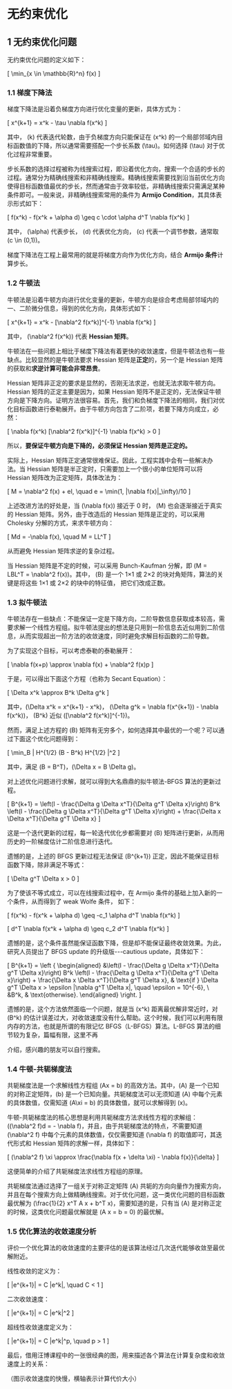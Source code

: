 # 无约束优化

## 1 无约束优化问题

无约束优化问题的定义如下：

\[
\min_{x \in \mathbb{R}^n} f(x)
\]

### 1.1 梯度下降法

梯度下降法是沿着负梯度方向进行优化变量的更新，具体方式为：

\[
x^{k+1} = x^k - \tau \nabla f(x^k)
\]

其中， \(k\) 代表迭代轮数，由于负梯度方向只能保证在 \(x^k\) 的一个局部邻域内目标函数值的下降，所以通常需要搭配一个步长系数 \(\tau\)。如何选择 \(\tau\) 对于优化过程非常重要。

步长系数的选择过程被称为线搜索过程，即沿着优化方向，搜索一个合适的步长的过程。通常分为精确线搜索和非精确线搜索。精确线搜索需要找到沿当前优化方向使得目标函数值最优的步长，然而通常由于效率较低，非精确线搜索只需满足某种条件即可。一般来说，非精确线搜索常用的条件为 **Armijo Condition**，其具体表示形式如下：

\[
f(x^k) - f(x^k + \alpha d) \geq c \cdot \alpha d^T \nabla f(x^k)
\]

其中， \(\alpha\) 代表步长， \(d\) 代表优化方向， \(c\) 代表一个调节参数，通常取 \(c \in (0,1)\)。

梯度下降法在工程上最常用的就是将梯度方向作为优化方向，结合 **Armijo 条件**计算步长。

### 1.2 牛顿法

牛顿法是沿着牛顿方向进行优化变量的更新，牛顿方向是综合考虑局部邻域内的一、二阶微分信息，得到的优化方向，具体形式如下：

\[
x^{k+1} = x^k - [\nabla^2 f(x^k)]^{-1} \nabla f(x^k)
\]

其中， \(\nabla^2 f(x^k)\) 代表 **Hessian 矩阵**。

牛顿法在一些问题上相比于梯度下降法有着更快的收敛速度，但是牛顿法也有一些缺点。比较显然的是牛顿法要求 Hessian 矩阵是**正定**的，另一个是 Hessian 矩阵的获取和**求逆计算可能会非常昂贵**。

Hessian 矩阵非正定的要求是显然的，否刚无法求逆，也就无法求取牛顿方向。Hessian 矩阵的正定主要是因为，如果 Hessian 矩阵不是正定的，无法保证牛顿方向是下降方向。证明方法很容易。首先，我们和负梯度下降法的相同，我们对优化目标函数进行泰勒展开。由于牛顿方向包含了二阶项，若要下降方向成立，必然：

\[
\nabla f(x^k) [\nabla^2 f(x^k)]^{-1} \nabla f(x^k) > 0
\]

所以，**要保证牛顿方向是下降的，必须保证 Hessian 矩阵是正定的。**

实际上，Hessian 矩阵正定通常很难保证。因此，工程实践中会有一些解决办法。当 Hessian 矩阵是半正定时，只需要加上一个很小的单位矩阵可以将 Hessian 矩阵改为正定矩阵，具体改法为：

\[
M = \nabla^2 f(x) + eI, \quad e = \min(1, \|\nabla f(x)\|_\infty)/10
\]

上述改进方法的好处是，当 \(\nabla f(x)\) 接近于 0 时， \(M\) 也会逐渐接近于真实的 Hessian 矩阵。另外，由于改造后的 Hessian 矩阵是正定的，可以采用 Cholesky 分解的方式，来求牛顿方向：

\[
Md = -\nabla f(x), \quad M = LL^T
\]

从而避免 Hessian 矩阵求逆的复杂过程。

当 Hessian 矩阵是不定的时候，可以采用 Bunch-Kaufman 分解，即 \(M = LBL^T = \nabla^2 f(x)\)。其中， \(B\) 是一个 1×1 或 2×2 的块对角矩阵，算法的关键是将这些 1×1 或 2×2 的块中的特征值， 把它们改成正数。

### 1.3 拟牛顿法

牛顿法存在一些缺点：不能保证一定是下降方向，二阶导数信息获取成本较高，需要求解一个线性方程组。拟牛顿法提出的想法是只用到一阶信息去近似用到二阶信息，从而实现超出一阶方法的收敛速度，同时避免求解目标函数的二阶导数。

为了实现这个目标，可以考虑泰勒的泰勒展开：

\[
\nabla f(x+p) \approx \nabla f(x) + \nabla^2 f(x)p
\]

于是，可以得出下面这个方程（也称为 Secant Equation）：

\[
\Delta x^k \approx B^k \Delta g^k
\]

其中，\(\Delta x^k = x^{k+1} - x^k\)， \(\Delta g^k = \nabla f(x^{k+1}) - \nabla f(x^k)\)， \(B^k\) 近似 \([\nabla^2 f(x^k)]^{-1}\)。

然而，满足上述方程的 \(B\) 矩阵有无穷多个，如何选择其中最优的一个呢？可以通过下面这个优化问题得到：

\[
\min_B \| H^{1/2} (B - B^k) H^{1/2} \|^2
\]

其中，满足 \(B = B^T\)，\(\Delta x = B \Delta g\)。

对上述优化问题进行求解，就可以得到大名鼎鼎的拟牛顿法-BFGS 算法的更新过程。

\[
B^{k+1} = \left(I - \frac{\Delta g \Delta x^T}{\Delta g^T \Delta x}\right) B^k \left(I - \frac{\Delta g \Delta x^T}{\Delta g^T \Delta x}\right) + \frac{\Delta x \Delta x^T}{\Delta g^T \Delta x}
\]

这是一个迭代更新的过程，每一轮迭代优化步都需要对 \(B\) 矩阵进行更新，从而用历史的一阶梯度估计二阶信息进行迭代。

遗憾的是，上述的 BFGS 更新过程无法保证 \(B^{k+1}\) 正定，因此不能保证目标函数下降，除非满足不等式：

\[
\Delta g^T \Delta x > 0
\]

为了使该不等式成立，可以在线搜索过程中，在 Armijo 条件的基础上加入新的一个条件，从而得到了 weak Wolfe 条件， 如下：

\[
f(x^k) - f(x^k + \alpha d) \geq -c_1 \alpha d^T \nabla f(x^k)
\]

\[
d^T \nabla f(x^k + \alpha d) \geq c_2 d^T \nabla f(x^k)
\]

遗憾的是，这个条件虽然能保证函数下降，但是却不能保证最终收敛效果。为此，研究人员提出了 BFGS update 的升级版---cautious update，具体如下：

\[
B^{k+1} = \left \{
\begin{aligned}
  &\left(I - \frac{\Delta g \Delta x^T}{\Delta g^T \Delta x}\right) B^k \left(I - \frac{\Delta g \Delta x^T}{\Delta g^T \Delta x}\right) + \frac{\Delta x \Delta x^T}{\Delta g^T \Delta x}, & \text{if } \Delta g^T \Delta x > \epsilon \|\nabla g^T \Delta x\|, \quad \epsilon = 10^{-6}, \\
  &B^k, & \text{otherwise}.
\end{aligned}
\right.
\]

遗憾的是，这个方法依然面临一个问题，就是当 \(x^k\) 距离最优解非常近时，对 \(B^k\) 的估计误差过大，对收敛速度没有什么帮助。这个时候，我们可以利用有限内存的方法，也就是所谓的有限记忆 BFGS（L-BFGS）算法。L-BFGS 算法的细节较为复杂，篇幅有限，这里不再

介绍，感兴趣的朋友可以自行搜索。

### 1.4 牛顿-共轭梯度法

共轭梯度法是一个求解线性方程组 \(Ax = b\) 的高效方法。其中，\(A\) 是一个已知的对称正定矩阵，\(b\) 是一个已知向量。共轭梯度法可以无须知道 \(A\) 中每个元素的具体数值，仅需知道 \(A\xi = b\) 的具体数值，就可以求解得到 \(x\)。

牛顿-共轭梯度法的核心思想是利用共轭梯度方法求线性方程的求解组：\((\nabla^2 f)d = - \nabla f\)，并且，由于共轭梯度法的特点，不需要知道 \(\nabla^2 f\) 中每个元素的具体数值，仅仅需要知道 \(\nabla f\) 的取值即可，其迭代形式和 Hessian 矩阵的求解一样，具体如下：

\[
(\nabla^2 f) \xi \approx \frac{\nabla f(x + \delta \xi) - \nabla f(x)}{\delta}
\]

这便简单的介绍了共轭梯度法求线性方程组的原理。

共轭梯度法通过选择了一组关于对称正定矩阵 \(A\) 共轭的方向向量作为搜索方向，并且在每个搜索方向上做精确线搜索。对于优化问题，这一类优化问题的目标函数最优解为 \(\frac{1}{2} x^T A x + b^T x\)，需要知道的是，只有当 \(A\) 是对称正定的时候，这类优化问题最优解就是 \(A x = b = 0\) 的最优解。

### 1.5 优化算法的收敛速度分析

评价一个优化算法的收敛速度的主要评估的是该算法经过几次迭代能够收敛至最优解附近。

线性收敛的定义为：

\[
\|e^{k+1}\| = C \|e^k\|, \quad C < 1
\]

二次收敛速度：

\[
\|e^{k+1}\| = C \|e^k\|^2
\]

超线性收敛速度定义为：

\[
\|e^{k+1}\| = C \|e^k\|^p, \quad p > 1
\]

最后，借用汪博课程中的一张很经典的图，用来描述各个算法在计算复杂度和收敛速度上的关系：

（图示收敛速度的快慢，横轴表示计算代价大小）

